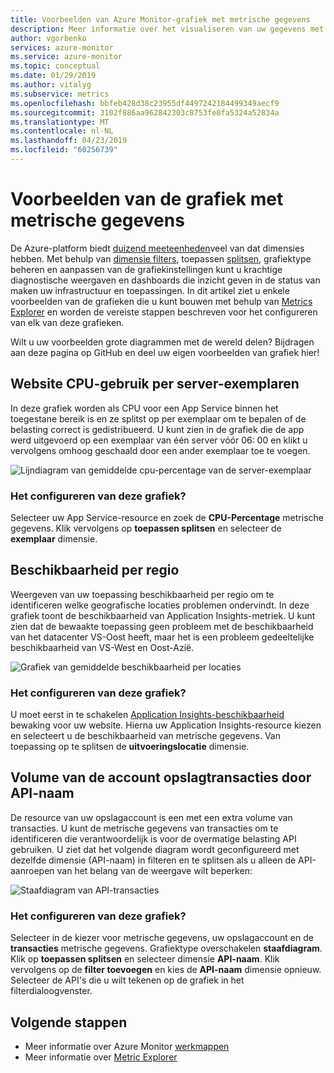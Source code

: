 ```yaml
---
title: Voorbeelden van Azure Monitor-grafiek met metrische gegevens
description: Meer informatie over het visualiseren van uw gegevens met Azure Monitor.
author: vgorbenko
services: azure-monitor
ms.service: azure-monitor
ms.topic: conceptual
ms.date: 01/29/2019
ms.author: vitalyg
ms.subservice: metrics
ms.openlocfilehash: bbfeb428d38c23955df4497242184499349aecf9
ms.sourcegitcommit: 3102f886aa962842303c8753fe8fa5324a52834a
ms.translationtype: MT
ms.contentlocale: nl-NL
ms.lasthandoff: 04/23/2019
ms.locfileid: "60256739"
---
```

# <a name="metric-chart-samples"></a>Voorbeelden van de grafiek met metrische gegevens

De Azure-platform biedt [duizend meeteenheden](https://docs.microsoft.com/azure/azure-monitor/platform/metrics-supported)veel van dat dimensies hebben. Met behulp van [dimensie filters](https://docs.microsoft.com/azure/azure-monitor/platform/metrics-charts), toepassen [splitsen](https://docs.microsoft.com/azure/azure-monitor/platform/metrics-charts), grafiektype beheren en aanpassen van de grafiekinstellingen kunt u krachtige diagnostische weergaven en dashboards die inzicht geven in de status van maken uw infrastructuur en toepassingen. In dit artikel ziet u enkele voorbeelden van de grafieken die u kunt bouwen met behulp van [Metrics Explorer](https://docs.microsoft.com/azure/azure-monitor/platform/metrics-charts) en worden de vereiste stappen beschreven voor het configureren van elk van deze grafieken.

Wilt u uw voorbeelden grote diagrammen met de wereld delen? Bijdragen aan deze pagina op GitHub en deel uw eigen voorbeelden van grafiek hier!

## <a name="website-cpu-utilization-by-server-instances"></a>Website CPU-gebruik per server-exemplaren

In deze grafiek worden als CPU voor een App Service binnen het toegestane bereik is en ze splitst op per exemplaar om te bepalen of de belasting correct is gedistribueerd. U kunt zien in de grafiek die de app werd uitgevoerd op een exemplaar van één server vóór 06: 00 en klikt u vervolgens omhoog geschaald door een ander exemplaar toe te voegen.

![Lijndiagram van gemiddelde cpu-percentage van de server-exemplaar](./media/metric-chart-samples/cpu-by-instance.png)

### <a name="how-to-configure-this-chart"></a>Het configureren van deze grafiek?

Selecteer uw App Service-resource en zoek de **CPU-Percentage** metrische gegevens. Klik vervolgens op **toepassen splitsen** en selecteer de **exemplaar** dimensie.

## <a name="application-availability-by-region"></a>Beschikbaarheid per regio

Weergeven van uw toepassing beschikbaarheid per regio om te identificeren welke geografische locaties problemen ondervindt. In deze grafiek toont de beschikbaarheid van Application Insights-metriek. U kunt zien dat de bewaakte toepassing geen probleem met de beschikbaarheid van het datacenter VS-Oost heeft, maar het is een probleem gedeeltelijke beschikbaarheid van VS-West en Oost-Azië.

![Grafiek van gemiddelde beschikbaarheid per locaties](./media/metric-chart-samples/availability-run-location.png)

### <a name="how-to-configure-this-chart"></a>Het configureren van deze grafiek?

U moet eerst in te schakelen [Application Insights-beschikbaarheid](https://docs.microsoft.com/azure/azure-monitor/app/monitor-web-app-availability) bewaking voor uw website. Hierna uw Application Insights-resource kiezen en selecteert u de beschikbaarheid van metrische gegevens. Van toepassing op te splitsen de **uitvoeringslocatie** dimensie.

## <a name="volume-of-storage-account-transactions-by-api-name"></a>Volume van de account opslagtransacties door API-naam

De resource van uw opslagaccount is een met een extra volume van transacties. U kunt de metrische gegevens van transacties om te identificeren die verantwoordelijk is voor de overmatige belasting API gebruiken. U ziet dat het volgende diagram wordt geconfigureerd met dezelfde dimensie (API-naam) in filteren en te splitsen als u alleen de API-aanroepen van het belang van de weergave wilt beperken:

![Staafdiagram van API-transacties](./media/metric-chart-samples/transactions-by-api.png)

### <a name="how-to-configure-this-chart"></a>Het configureren van deze grafiek?

Selecteer in de kiezer voor metrische gegevens, uw opslagaccount en de **transacties** metrische gegevens. Grafiektype overschakelen **staafdiagram**. Klik op **toepassen splitsen** en selecteer dimensie **API-naam**. Klik vervolgens op de **filter toevoegen** en kies de **API-naam** dimensie opnieuw. Selecteer de API's die u wilt tekenen op de grafiek in het filterdialoogvenster.

## <a name="next-steps"></a>Volgende stappen

* Meer informatie over Azure Monitor [werkmappen](../../azure-monitor/app/usage-workbooks.md)
* Meer informatie over [Metric Explorer](metrics-charts.md)